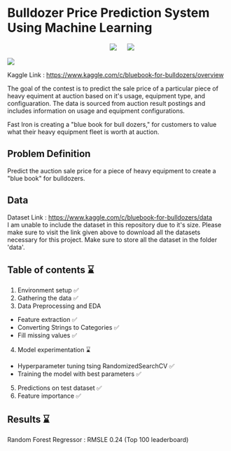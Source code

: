 # Bulldozer Price Prediction System Using Machine Learning
<p align=center><img src="https://img.shields.io/badge/Last%20Commit-February 2021-brightgreen" hspace=20> <img src="https://img.shields.io/badge/Project%20Status-Open-brightgreen"></p>
<img src=https://storage.googleapis.com/kaggle-competitions/kaggle/3316/media/bulldozer.jpg>

Kaggle Link : https://www.kaggle.com/c/bluebook-for-bulldozers/overview

The goal of the contest is to predict the sale price of a particular piece of heavy equiment at auction based on it's usage, equipment type, and configuaration.  The data is sourced from auction result postings and includes information on usage and equipment configurations.

Fast Iron is creating a "blue book for bull dozers," for customers to value what their heavy equipment fleet is worth at auction.

## Problem Definition

Predict the auction sale price for a piece of heavy equipment to create a "blue book" for bulldozers.

## Data

Dataset Link : https://www.kaggle.com/c/bluebook-for-bulldozers/data <br>
I am unable to include the dataset in this repository due to it's size. Please make sure to visit the link given above to download all the datasets necessary for this project. Make sure to store all the dataset in the folder 'data'.

## Table of contents :hourglass:

1. Environment setup :white_check_mark:
2. Gathering the data :white_check_mark:
3. Data Preprocessing and EDA 
  - Feature extraction :white_check_mark:
  - Converting Strings to Categories :white_check_mark:
  - Fill missing values :white_check_mark:
4. Model experimentation :hourglass:
  - Hyperparameter tuning tsing RandomizedSearchCV :white_check_mark:
  - Training the model with best parameters :white_check_mark:
5. Predictions on test dataset :white_check_mark:
6. Feature importance :white_check_mark:

## Results :hourglass:
Random Forest Regressor : RMSLE 0.24 (Top 100 leaderboard)
